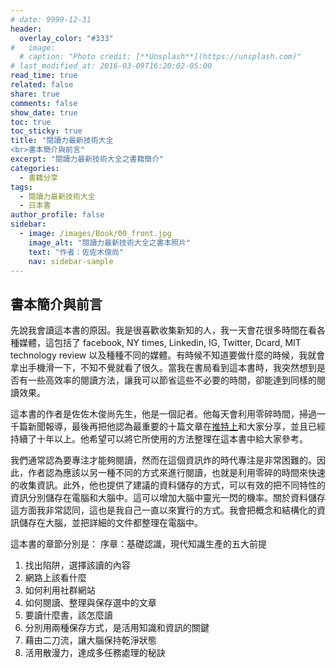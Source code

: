 ```yaml
---
# date: 9999-12-31
header:
  overlay_color: "#333"
#   image: 
  # caption: "Photo credit: [**Unsplash**](https://unsplash.com)"
# last_modified_at: 2016-03-09T16:20:02-05:00
read_time: true
related: false
share: true
comments: false
show_date: true
toc: true
toc_sticky: true
title: "閱讀力最新技術大全
<br>書本簡介與前言"
excerpt: "閱讀力最新技術大全之書籍簡介"
categories:
  - 書籍分享
tags:
  - 閱讀力最新技術大全
  - 日本書
author_profile: false
sidebar:
  - image: /images/Book/00_front.jpg
    image_alt: "閱讀力最新技術大全之書本照片"
    text: "作者：佐佐木俊尚"
    nav: sidebar-sample
---
```

## 書本簡介與前言
先說我會讀這本書的原因。我是很喜歡收集新知的人，我一天會花很多時間在看各種媒體，這包括了 facebook, NY times, Linkedin, IG, Twitter, Dcard, MIT technology review 以及種種不同的媒體。有時候不知道要做什麼的時候，我就會拿出手機滑一下，不知不覺就看了很久。當我在書局看到這本書時，我突然想到是否有一些高效率的閱讀方法，讓我可以節省這些不必要的時間，卻能達到同樣的閱讀效果。

這本書的作者是佐佐木俊尚先生，他是一個記者。他每天會利用零碎時間，掃過一千篇新聞報導，最後再把他認為最重要的十篇文章在[推特上](https://twitter.com/sasakitoshinao?lang=zh-Hant)和大家分享，並且已經持續了十年以上。他希望可以將它所使用的方法整理在這本書中給大家參考。

我們通常認為要專注才能夠閱讀，然而在這個資訊炸的時代專注是非常困難的。因此，作者認為應該以另一種不同的方式來進行閱讀，也就是利用零碎的時間來快速的收集資訊。此外，他也提供了建議的資料儲存的方式，可以有效的把不同特性的資訊分別儲存在電腦和大腦中。這可以增加大腦中靈光一閃的機率。關於資料儲存這方面我非常認同，這也是我自己一直以來實行的方式。我會把概念和結構化的資訊儲存在大腦，並把詳細的文件都整理在電腦中。

這本書的章節分別是：
序章：基礎認識，現代知識生產的五大前提
1. 找出陷阱，選擇該讀的內容
2. 網路上該看什麼
3. 如何利用社群網站
4. 如何閱讀、整理與保存選中的文章
5. 要讀什麼書，該怎麼讀
6. 分別用兩種保存方式，是活用知識和資訊的關鍵
7. 藉由二刀流，讓大腦保持乾淨狀態
8. 活用散漫力，達成多任務處理的秘訣
